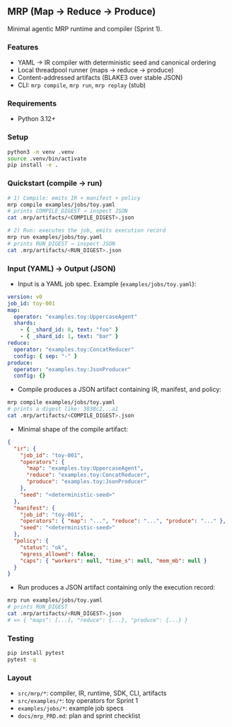 ## MRP (Map → Reduce → Produce)

Minimal agentic MRP runtime and compiler (Sprint 1).

### Features

- YAML → IR compiler with deterministic seed and canonical ordering
- Local threadpool runner (maps → reduce → produce)
- Content-addressed artifacts (BLAKE3 over stable JSON)
- CLI: `mrp compile`, `mrp run`, `mrp replay` (stub)

### Requirements

- Python 3.12+

### Setup

```bash
python3 -m venv .venv
source .venv/bin/activate
pip install -e .
```

### Quickstart (compile → run)

```bash
# 1) Compile: emits IR + manifest + policy
mrp compile examples/jobs/toy.yaml
# prints COMPILE_DIGEST → inspect JSON
cat .mrp/artifacts/<COMPILE_DIGEST>.json

# 2) Run: executes the job, emits execution record
mrp run examples/jobs/toy.yaml
# prints RUN_DIGEST → inspect JSON
cat .mrp/artifacts/<RUN_DIGEST>.json
```

### Input (YAML) → Output (JSON)

- Input is a YAML job spec. Example (`examples/jobs/toy.yaml`):

```yaml
version: v0
job_id: toy-001
map:
  operator: "examples.toy:UppercaseAgent"
  shards:
    - { _shard_id: 0, text: "foo" }
    - { _shard_id: 1, text: "bar" }
reduce:
  operator: "examples.toy:ConcatReducer"
  config: { sep: "-" }
produce:
  operator: "examples.toy:JsonProducer"
  config: {}
```

- Compile produces a JSON artifact containing IR, manifest, and policy:

```bash
mrp compile examples/jobs/toy.yaml
# prints a digest like: 3038c2...a1
cat .mrp/artifacts/<COMPILE_DIGEST>.json
```

- Minimal shape of the compile artifact:

```json
{
  "ir": {
    "job_id": "toy-001",
    "operators": {
      "map": "examples.toy:UppercaseAgent",
      "reduce": "examples.toy:ConcatReducer",
      "produce": "examples.toy:JsonProducer"
    },
    "seed": "<deterministic-seed>"
  },
  "manifest": {
    "job_id": "toy-001",
    "operators": { "map": "...", "reduce": "...", "produce": "..." },
    "seed": "<deterministic-seed>"
  },
  "policy": {
    "status": "ok",
    "egress_allowed": false,
    "caps": { "workers": null, "time_s": null, "mem_mb": null }
  }
}
```

- Run produces a JSON artifact containing only the execution record:

```bash
mrp run examples/jobs/toy.yaml
# prints RUN_DIGEST
cat .mrp/artifacts/<RUN_DIGEST>.json
# => { "maps": [...], "reduce": {...}, "produce": {...} }
```

### Testing

```bash
pip install pytest
pytest -q
```

### Layout

- `src/mrp/*`: compiler, IR, runtime, SDK, CLI, artifacts
- `src/examples/*`: toy operators for Sprint 1
- `examples/jobs/*`: example job specs
- `docs/mrp_PRD.md`: plan and sprint checklist
